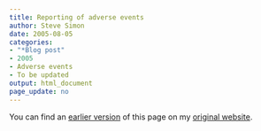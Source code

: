 ```yaml
---
title: Reporting of adverse events
author: Steve Simon
date: 2005-08-05
categories:
- "*Blog post"
- 2005
- Adverse events
- To be updated
output: html_document
page_update: no
---
```


You can find an [earlier version][sim1] of this page on my [original website][sim2].

[sim1]: http://www.pmean.com/05/AdverseEvents.html
[sim2]: http://www.pmean.com/original_site.html
